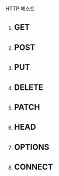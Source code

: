 HTTP 메소드
1. GET
     - 
2. POST
     - 
3. PUT
     - 
5. DELETE
     - 
6. PATCH
     - 
7. HEAD
     - 
8. OPTIONS
     - 
9. CONNECT
     - 